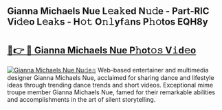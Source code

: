 ## Gianna Michaels Nue L𝚎a𝚔ed N𝚞𝚍e - Part-RlC Vi𝚍𝚎o L𝚎a𝚔s - H𝚘𝚝 O𝚗𝚕yf𝚊ns P𝚑𝚘tos EQH8y

# <h2><a href="http://kf8m4k.oniu.top/?m=Gianna+Michaels+Nue">🔗👉 🔴 Gianna Michaels Nue P𝚑ot𝚘𝚜 V𝚒d𝚎o</a></h2>

[![Gianna Michaels Nue Nu𝚍e𝚜](https://i.imgur.com/0qMVB7G.gif)](http://kf8m4k.oniu.top/?m=Gianna+Michaels+Nue)
Web-based entertainer and multimedia designer Gianna Michaels Nue, acclaimed for sharing dance and lifestyle ideas through trending dance trends and short videos. Exceptional mime troupe member Gianna Michaels Nue, famed for their remarkable abilities and accomplishments in the art of silent storytelling.  
